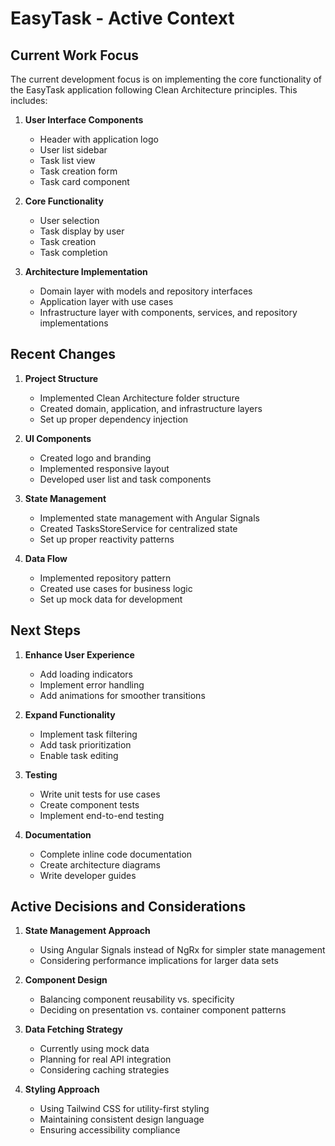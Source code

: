 # EasyTask - Active Context

## Current Work Focus
The current development focus is on implementing the core functionality of the EasyTask application following Clean Architecture principles. This includes:

1. **User Interface Components**
   - Header with application logo
   - User list sidebar
   - Task list view
   - Task creation form
   - Task card component

2. **Core Functionality**
   - User selection
   - Task display by user
   - Task creation
   - Task completion

3. **Architecture Implementation**
   - Domain layer with models and repository interfaces
   - Application layer with use cases
   - Infrastructure layer with components, services, and repository implementations

## Recent Changes
1. **Project Structure**
   - Implemented Clean Architecture folder structure
   - Created domain, application, and infrastructure layers
   - Set up proper dependency injection

2. **UI Components**
   - Created logo and branding
   - Implemented responsive layout
   - Developed user list and task components

3. **State Management**
   - Implemented state management with Angular Signals
   - Created TasksStoreService for centralized state
   - Set up proper reactivity patterns

4. **Data Flow**
   - Implemented repository pattern
   - Created use cases for business logic
   - Set up mock data for development

## Next Steps
1. **Enhance User Experience**
   - Add loading indicators
   - Implement error handling
   - Add animations for smoother transitions

2. **Expand Functionality**
   - Implement task filtering
   - Add task prioritization
   - Enable task editing

3. **Testing**
   - Write unit tests for use cases
   - Create component tests
   - Implement end-to-end testing

4. **Documentation**
   - Complete inline code documentation
   - Create architecture diagrams
   - Write developer guides

## Active Decisions and Considerations
1. **State Management Approach**
   - Using Angular Signals instead of NgRx for simpler state management
   - Considering performance implications for larger data sets

2. **Component Design**
   - Balancing component reusability vs. specificity
   - Deciding on presentation vs. container component patterns

3. **Data Fetching Strategy**
   - Currently using mock data
   - Planning for real API integration
   - Considering caching strategies

4. **Styling Approach**
   - Using Tailwind CSS for utility-first styling
   - Maintaining consistent design language
   - Ensuring accessibility compliance